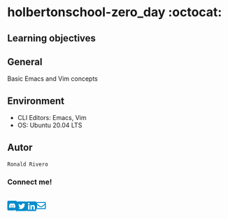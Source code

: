 # holbertonschool-zero_day :octocat:

## Learning objectives

## General

Basic Emacs and Vim concepts

## Environment

- CLI Editors: Emacs, Vim
- OS: Ubuntu 20.04 LTS

## Autor
```
Ronald Rivero
```
### Connect me!
<br>
<a href ="https://discord.gg/4QNsYMAa4t" target="_blank" rel="noreferrer noopener"> <img align="left" src="https://raw.githubusercontent.com/ralexrivero/xelar_theme_profile/main/icons/discord-brands_blue.svg" alt="Ronald Rivero | Discord" width="22px"> </a>
<a href="https://twitter.com/ralex_uy" target="_blank"> <img align="left" alt="Ronald Rivero | Twitter" width="22px" src="https://raw.githubusercontent.com/ralexrivero/xelar_theme_profile/main/icons/twitter-square-brands_blue.svg" /> </a>
<a href="https://www.linkedin.com/in/ronald-rivero/" target="_blank"> <img align="left" alt="Ronald Rivero | LinkedIn" width="22px" src="https://raw.githubusercontent.com/ralexrivero/xelar_theme_profile/main/icons/linkedin-brands_blue.svg" /> </a>
<a href="mailto:ralexrivero@gmail.com?subject=Contact" target="_blank"><img align="left" width="22" src="https://raw.githubusercontent.com/ralexrivero/xelar_theme_profile/main/icons/envelope-regular_blue.svg" alt="email me"> </a>
<br>

